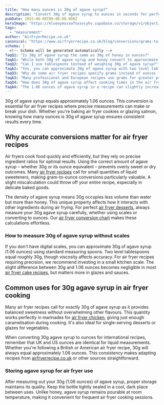 ```yaml
---
title: "How many ounces is 30g of agave syrup?"
description: "Convert 30g of agave syrup to ounces in seconds for perfect air fryer baking. Get precise measurements for flawless results every time."
pubDate: 2025-08-08T00:00:00.000Z
heroImage: "https://klueoymssxwfnxsvcyhv.supabase.co/storage/v1/object/public/Shmucket/30g-agave-syrup-to-ounces.webp"
tags:
  - "measurement"
author: "AirFryerRecipe.co.uk"
canonical: "https://www.airfryerrecipe.co.uk/blog/conversions/grams-to-ounces/30g-agave-syrup-to-ounces"
schema: |
  <!-- Schema will be generated automatically -->
faqQ1: "Is 30g of agave syrup the same as 30g of honey in ounces?"
faqA1: "While both 30g of agave syrup and honey convert to approximately 1.06 ounces, they have different densities and sweetness levels. Agave syrup is slightly less dense than honey, meaning 30g occupies slightly more volume. For air fryer recipes, they aren't always interchangeable without adjusting other liquid ingredients."
faqQ2: "Can I use tablespoons instead of weighing 30g of agave syrup?"
faqA2: "Yes, you can approximate 30g of agave syrup with two level tablespoons. However, for precise air fryer baking results, especially in delicate recipes like soufflés or macarons, weighing your ingredients is always more accurate. The thickness of agave syrup can cause tablespoon measurements to vary slightly."
faqQ3: "Why do some air fryer recipes specify grams instead of ounces for agave syrup?"
faqA3: "Many professional and European recipes use grams for greater precision, especially with sticky ingredients like agave syrup. Digital scales measure grams more accurately than volume measurements like ounces for thick liquids. When converting 30g agave syrup to ounces, you're ensuring compatibility with all recipe formats."
faqQ4: "How does 30g of agave syrup affect cooking times in the air fryer?"
faqA4: "The 1.06 ounces of agave syrup in a recipe can slightly increase cooking times as the sugar content promotes browning. Recipes with 30g agave syrup may need 1-2 minutes less than those using granulated sugar. Always check your air fryer food a few minutes early when using liquid sweeteners."
---
```

<p>30g of agave syrup equals approximately 1.06 ounces. This conversion is essential for air fryer recipes where precise measurements can make or break your dish. Whether you're baking air fryer cookies or glazing salmon, knowing how many ounces is 30g of agave syrup ensures consistent results every time.</p>

<h2>Why accurate conversions matter for air fryer recipes</h2>  
<p>Air fryers cook food quickly and efficiently, but they rely on precise ingredient ratios for optimal results. Using the correct amount of agave syrup – whether 30g or its ounce equivalent – prevents overly sweet or dry outcomes. Many <a href=https://www.airfryerrecipe.co.uk/recipes>air fryer recipes</a> call for small quantities of liquid sweeteners, making gram-to-ounce conversions particularly valuable. A slight miscalculation could throw off your entire recipe, especially in delicate baked goods.</p>  

<p>The density of agave syrup means 30g occupies less volume than water but more than honey. This unique property affects how it interacts with other ingredients during air frying. For perfect <a href=https://www.airfryerrecipe.co.uk/recipe-category/dessert>air fryer desserts</a>, always measure your 30g agave syrup carefully, whether using scales or converting to ounces. Our <a href=https://www.airfryerrecipe.co.uk/air-fryer-conversion-chart>air fryer conversion chart</a> makes these calculations effortless.</p>

<h3>How to measure 30g of agave syrup without scales</h3>  
<p>If you don't have digital scales, you can approximate 30g of agave syrup (1.06 ounces) using standard measuring spoons. Two level tablespoons equal roughly 30g, though viscosity affects accuracy. For air fryer recipes requiring precision, we recommend investing in a small kitchen scale. The slight difference between 30g and 1.06 ounces becomes negligible in most <a href=https://www.airfryerrecipe.co.uk/recipe-category/cakes>air fryer cake recipes</a>, but matters more in glazes and sauces.</p>

<h2>Common uses for 30g agave syrup in air fryer cooking</h2>  
<p>Many air fryer recipes call for exactly 30g of agave syrup as it provides balanced sweetness without overwhelming other flavours. This quantity works perfectly in marinades for <a href=https://www.airfryerrecipe.co.uk/recipe-category/chicken>air fryer chicken</a>, giving just enough caramelisation during cooking. It's also ideal for single-serving desserts or glazes for vegetables.</p>  

<p>When converting 30g agave syrup to ounces for international recipes, remember that UK and US ounces are identical for liquid measurements. Whether you're following a British or American air fryer recipe, 30g will always equal approximately 1.06 ounces. This consistency makes adapting recipes from <a href=https://www.airfryerrecipe.co.uk>airfryerrecipe.co.uk</a> or other sources straightforward.</p>

<h3>Storing agave syrup for air fryer use</h3>  
<p>After measuring out your 30g (1.06 ounces) of agave syrup, proper storage maintains its quality. Keep the bottle tightly sealed in a cool, dark place between uses. Unlike honey, agave syrup remains pourable at room temperature, making it convenient for frequent air fryer cooking sessions.</p>
